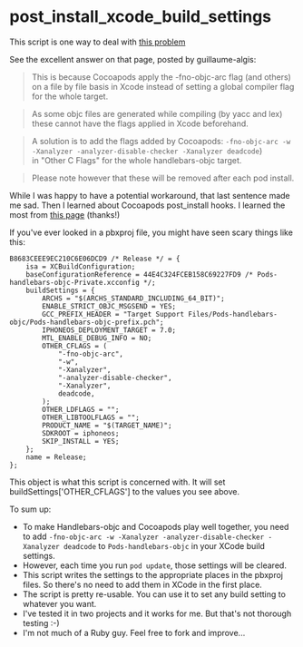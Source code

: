 # post_install_xcode_build_settings

This script is one way to deal with [this problem](https://github.com/Bertrand/handlebars-objc/issues/15)

See the excellent answer on that page, posted by guillaume-algis:

>This is because Cocoapods apply the -fno-objc-arc flag (and others) on a file by file basis in Xcode
instead of setting a global compiler flag for the whole target.

>As some objc files are generated while compiling (by yacc and lex) these cannot have the flags applied
in Xcode beforehand.

>A solution is to add the flags added by Cocoapods: 
`-fno-objc-arc -w -Xanalyzer -analyzer-disable-checker -Xanalyzer deadcode`)  
in "Other C Flags" for the whole handlebars-objc target.

>Please note however that these will be removed after each pod install.

While I was happy to have a potential workaround, that last sentence made me sad. Then I learned about
Cocoapods post_install hooks. I learned the most from [this page](http://www.egeek.me/2013/05/25/podfiles-post-install-hook-example/) (thanks!)

If you've ever looked in a pbxproj file, you might have seen scary things like this:

	B8683CEEE9EC210C6E06DCD9 /* Release */ = {
	    isa = XCBuildConfiguration;
		baseConfigurationReference = 44E4C324FCEB158C69227FD9 /* Pods-handlebars-objc-Private.xcconfig */;
		buildSettings = {
			ARCHS = "$(ARCHS_STANDARD_INCLUDING_64_BIT)";
			ENABLE_STRICT_OBJC_MSGSEND = YES;
			GCC_PREFIX_HEADER = "Target Support Files/Pods-handlebars-objc/Pods-handlebars-objc-prefix.pch";
			IPHONEOS_DEPLOYMENT_TARGET = 7.0;
			MTL_ENABLE_DEBUG_INFO = NO;
			OTHER_CFLAGS = (
				"-fno-objc-arc",
				"-w",
				"-Xanalyzer",
				"-analyzer-disable-checker",
				"-Xanalyzer",
				deadcode,
			);
			OTHER_LDFLAGS = "";
			OTHER_LIBTOOLFLAGS = "";
			PRODUCT_NAME = "$(TARGET_NAME)";
			SDKROOT = iphoneos;
			SKIP_INSTALL = YES;
		};
		name = Release;
	};
	

This object is what this script is concerned with. It will set buildSettings['OTHER_CFLAGS'] to the values you see above. 
	
To sum up:

* To make Handlebars-objc and Cocoapods play well together, you need to add `-fno-objc-arc -w -Xanalyzer -analyzer-disable-checker -Xanalyzer deadcode` to `Pods-handlebars-objc` in your XCode build settings.
* However, each time you run `pod update`, those settings will be cleared.
* This script writes the settings to the appropriate places in the pbxproj files. So there's no need to add them in XCode in the first place.
* The script is pretty re-usable. You can use it to set any build setting to whatever you want. 
* I've tested it in two projects and it works for me. But that's not thorough testing :-)
* I'm not much of a Ruby guy. Feel free to fork and improve...
	
